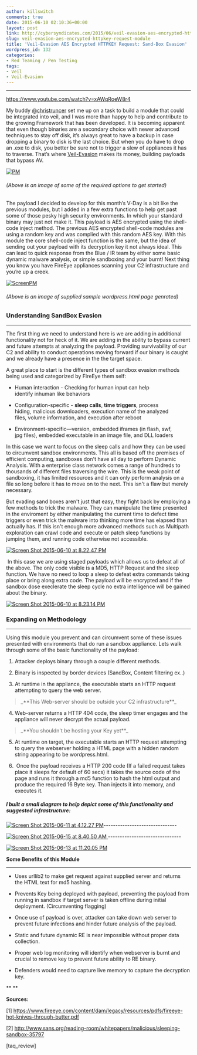 ```yaml
---
author: killswitch
comments: true
date: 2015-06-10 02:10:36+00:00
layout: post
link: http://cybersyndicates.com/2015/06/veil-evasion-aes-encrypted-httpkey-request-module/
slug: veil-evasion-aes-encrypted-httpkey-request-module
title: 'Veil-Evasion AES Encrypted HTTPKEY Request: Sand-Box Evasion'
wordpress_id: 132
categories:
- Red Teaming / Pen Testing
tags:
- Veil
- Veil-Evasion
---
```


* * *



https://www.youtube.com/watch?v=xAWqRoeW8r4

My buddy [@christruncer](https://www.christophertruncer.com/) set me up on a task to build a module that could be integrated into veil, and I was more than happy to help and contribute to the growing Framework that has been developed. It is becoming apparent that even though binaries are a secondary choice with newer advanced techniques to stay off disk, it’s always great to have a backup in case dropping a binary to disk is the last choice. But when you do have to drop an .exe to disk, you better be sure not to trigger a slew of appliances it has to traverse. That’s where [Veil-Evasion](https://github.com/Veil-Framework/Veil-Evasion) makes its money, building payloads that bypass AV.



[![PM](http://cybersyndicates.com/wp-content/uploads/2015/06/PM-1024x576.png)](http://cybersyndicates.com/wp-content/uploads/2015/06/PM.png)





###### _(Above is an image of some of the required options to get started)_



The payload I decided to develop for this month’s V-Day is a bit like the previous modules, but I added in a few extra functions to help get past some of those pesky high security environments. In which your standard binary may just not make it. This payload is AES encrypted using the shell-code inject method. The previous AES encrypted shell-code modules are using a random key and was complied with this random AES key. With this module the core shell-code inject function is the same, but the idea of sending out your payload with its decryption key it not always ideal. This can lead to quick response from the Blue / IR team by either some basic dynamic malware analysis, or simple sandboxing and your burnt! Next thing you know you have FireEye appliances scanning your C2 infrastructure and you’re up a creek.



[![ScreenPM](http://cybersyndicates.com/wp-content/uploads/2015/06/ScreenPM-275x300.png)](http://cybersyndicates.com/wp-content/uploads/2015/06/ScreenPM.png)





###### _(Above is an image of supplied sample wordpress.html page genrated)_







### Understanding SandBox Evasion





* * *



The first thing we need to understand here is we are adding in additional functionality not for heck of it. We are adding in the ability to bypass current and future attempts at analyzing the payload. Providing survivability of our C2 and ability to conduct operations moving forward if our binary is caught and we already have a presence in the the target space.

A great place to start is the different types of sandbox evasion methods being used and categorized by FireEye them self:




    
  * Human interaction - Checking for human input can help identify inhuman like behaviors

    
  * Configuration-specific - **sleep calls**, **time triggers**, process hiding, malicious downloaders, execution name of the analyzed files, volume information, and execution after reboot

    
  * Environment-specific—version, embedded iframes (in flash, swf, jpg files), embedded executable in an image file, and DLL loaders



In this case we want to focus on the sleep calls and how they can be used to circumvent sandbox environments. This all is based off the premises of efficient computing, sandboxes don't have all day to perform Dynamic Analysis. With a enterprise class network comes a range of hundreds to thousands of different files traversing the wire. This is the weak point of sandboxing, it has limited resources and it can only perform analysis on a file so long before it has to move on to the next. This isn't a flaw but merely necessary.

But evading sand boxes aren't just that easy, they fight back by employing a few methods to trick the malware. They can manipulate the time presented in the enviroment by either manipulating the current time to defect time triggers or even trick the malware into thinking more time has elapsed than actually has. If this isn't enough more advanced methods such as Multipath exploration can crawl code and execute or patch sleep functions by jumping them, and running code otherwise not accessible.

[![Screen Shot 2015-06-10 at 8.22.47 PM](http://cybersyndicates.com/wp-content/uploads/2015/06/Screen-Shot-2015-06-10-at-8.22.47-PM-1024x509.png)](http://cybersyndicates.com/wp-content/uploads/2015/06/Screen-Shot-2015-06-10-at-8.22.47-PM.png)

 In this case we are using staged payloads which allows us to defeat all of the above. The only code visible is a MD5, HTTP Request and the sleep function. We have no need to loop a sleep to defeat extra commands taking place or bring along extra code. The payload will be encrypted and if the sandbox dose execlerate the sleep cycle no extra intelligence will be gained about the binary.    

[![Screen Shot 2015-06-10 at 8.23.14 PM](http://cybersyndicates.com/wp-content/uploads/2015/06/Screen-Shot-2015-06-10-at-8.23.14-PM-1024x99.png)](http://cybersyndicates.com/wp-content/uploads/2015/06/Screen-Shot-2015-06-10-at-8.23.14-PM.png) 



### Expanding on Methodology





* * *



Using this module you prevent and can circumvent some of these issues presented with environments that do run a sandbox appliance. Lets walk through some of the basic functionality of the payload:




    
  1. Attacker deploys binary through a couple different methods.

    
  2. Binary is inspected by border devices (SandBox, Content filtering ex..)

    
  3. At runtime in the appliance, the executable starts an HTTP request attempting to query the web server.


<blockquote>_**This Web-server should be outside your C2 infrastructure**_</blockquote>




    
  4. Web-server returns a HTTP 404 code, the sleep timer engages and the appliance will never decrypt the actual payload.


<blockquote>_**You shouldn't be hosting your Key yet**_</blockquote>




    
  5. At runtime on target, the executable starts an HTTP request attempting to query the webserver holding a HTML page with a hidden random string appearing to be wordpress.html.

    
  6.  Once the payload receives a HTTP 200 code (If a failed request takes place it sleeps for default of 60 secs) it takes the source code of the page and runs it through a md5 function to hash the html output and produce the required 16 Byte key. Than injects it into memory, and executes it.





##### **_I built a small diagram to help depict some of this functionality and suggested infrastructure:_**





[![Screen Shot 2015-06-11 at 4.12.27 PM](http://cybersyndicates.com/wp-content/uploads/2015/06/Screen-Shot-2015-06-11-at-4.12.27-PM.png)](http://cybersyndicates.com/wp-content/uploads/2015/06/Screen-Shot-2015-06-11-at-4.12.27-PM.png)-------------------------------





[![Screen Shot 2015-06-15 at 8.40.50 AM](http://cybersyndicates.com/wp-content/uploads/2015/06/Screen-Shot-2015-06-15-at-8.40.50-AM.png)](http://cybersyndicates.com/wp-content/uploads/2015/06/Screen-Shot-2015-06-15-at-8.40.50-AM.png)[
](http://cybersyndicates.com/wp-content/uploads/2015/06/Screen-Shot-2015-06-13-at-11.12.51-PM.png)-------------------------------





[![Screen Shot 2015-06-13 at 11.20.05 PM](http://cybersyndicates.com/wp-content/uploads/2015/06/Screen-Shot-2015-06-13-at-11.20.05-PM-1024x1005.png)](http://cybersyndicates.com/wp-content/uploads/2015/06/Screen-Shot-2015-06-13-at-11.20.05-PM.png)





**Some Benefits of this Module**





* * *






    
  * Uses urllib2 to make get request against supplied server and returns the HTML text for md5 hashing.

    
  * Prevents Key being deployed with payload, preventing the payload from running in sandbox if target server is taken offline during initial deployment. (Circumventing flagging)

    
  * Once use of payload is over, attacker can take down web server to prevent future infections and hinder future analysis of the payload.

    
  * Static and future dynamic RE is near impossible without proper data collection.

    
  * Proper web log monitoring will identify when webserver is burnt and crucial to remove key to prevent future ability to RE binary.

    
  * Defenders would need to capture live memory to capture the decryption key.





** **





**Sources:**



[1] https://www.fireeye.com/content/dam/legacy/resources/pdfs/fireeye-hot-knives-through-butter.pdf

[2] http://www.sans.org/reading-room/whitepapers/malicious/sleeping-sandbox-35797

[taq_review]
